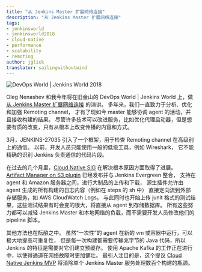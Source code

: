 ```yaml
---
title: "从 Jenkins Master 扩展网络连接"
description: "从 Jenkins Master 扩展网络连接"
tags:
- jenkinsworld
- jenkinsworld2018
- cloud-native
- performance
- scalability
- remoting
author: jglick
translator: sailingwithoutwind
---
```


![DevOps World | Jenkins World 2018](../../../images/conferences/devops-world-2018.jpg)

Oleg Nenashev 和我今年将在旧金山的 DevOps World | Jenkins World 上，做[从 Jenkins Master 扩展网络连接](https://devopsworldjenkinsworld2018.sched.com/event/F9NP) 的演讲。
多年来，我们一直致力于分析、优化和加强 Remoting channel，
才有了现如今 master 能够协调 agent 的活动，并且接收构建的结果。
尽管许多技术可以改进服务，比如优化代理启动器，但是想要有质的改变，只有从根本上改变传播的内容和方式。

3月，JENKINS-27035 引入了一个框架，用于检查 Remoting channel 在高级别上的通信。
以前，开发人员只能使用一般的低级工具，例如 Wireshark，
它不能精确的识别 Jenkins 负责通信的代码片段。

在过去的几个月里，[Cloud Native SIG](https://jenkins.io/sigs/cloud-native/) 在解决根本原因方面取得了进展。
[Artifact Manager on S3 plugin](https://plugins.jenkins.io/artifact-manager-s3) 已经发布并与 Jenkins Evergreen 整合，
支持在 agent 和 Amazon 服务器之间，进行大制品的上传和下载，
源生插件允许由 agent 生成的所有构建的日志内容（例如在 steps 的 sh 中）
直接定向流到外部存储服务，如 AWS CloudWatch Logs。
与此同时也开始上传 junit 格式的测试结果，这些测试结果有时会变的很大，将直接从 agent 到存储数据库。
所有这些努力都可以减轻 Jenkins Master 和本地网络的负载，而不需要开发人员修改他们的 pipeline 脚本。

其他方法也在酝酿之中。
虽然“一次性”的 agent 在新的 vm 或容器中运行，可以极大地提高可重复性，
但是每一次构建都需要传输兆字节的 Java 代码，所以 Jenkins 的特征是需要对它们建立预缓存。
使用 Apache Kafka 的工作正在进行中，以使得通道在网络故障时更加健壮。
最引人注目的是，这个提议 
[Cloud Native Jenkins MVP](https://jenkins.io/blog/2018/08/31/shifting-gears/#cloud-native-jenkins-mvp) 将消除单个 Jenkins Master 服务处理数百个构建的瓶颈。

